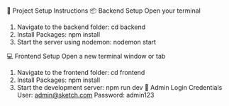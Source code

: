 🧾 Project Setup Instructions
📦 Backend Setup
Open your terminal
1. Navigate to the backend folder:
  cd backend
2. Install Packages:
   npm install
3. Start the server using nodemon:
  nodemon start

💻 Frontend Setup
Open a new terminal window or tab
1. Navigate to the frontend folder:
  cd frontend
2. Install Packages:
   npm install
3. Start the development server:
  npm run dev
🔐 Admin Login Credentials
User: admin@sketch.com
Password: admin123
